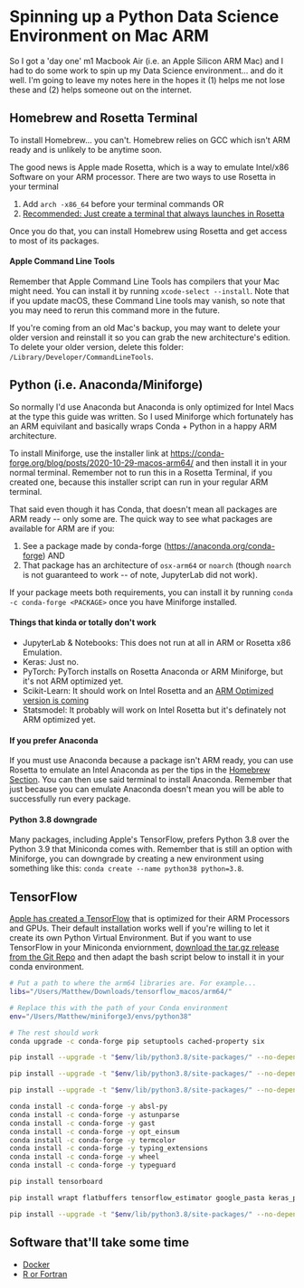 # Spinning up a Python Data Science Environment on Mac ARM
So I got a 'day one' m1 Macbook Air (i.e. an Apple Silicon ARM Mac) and I had to do some work to spin up my Data Science environment... and do it well. I'm going to leave my notes here in the hopes it (1) helps me not lose these and (2) helps someone out on the internet.

## Homebrew and Rosetta Terminal
To install Homebrew... you can't. Homebrew relies on GCC which isn't ARM ready and is unlikely to be anytime soon.

The good news is Apple made Rosetta, which is a way to emulate Intel/x86 Software on your ARM processor. There are two ways to use Rosetta in your terminal

1. Add `arch -x86_64` before your terminal commands OR
2. [Recommended: Just create a terminal that always launches in Rosetta](https://osxdaily.com/2020/11/18/how-run-homebrew-x86-terminal-apple-silicon-mac/)

Once you do that, you can install Homebrew using Rosetta and get access to most of its packages.

#### Apple Command Line Tools
Remember that Apple Command Line Tools has compilers that your Mac might need. You can install it by running `xcode-select --install`. Note that if you update macOS, these Command Line tools may vanish, so note that you may need to rerun this command more in the future.

If you're coming from an old Mac's backup, you may want to delete your older version and reinstall it so you can grab the new architecture's edition. To delete your older version, delete this folder: `/Library/Developer/CommandLineTools`.

## Python (i.e. Anaconda/Miniforge)
So normally I'd use Anaconda but Anaconda is only optimized for Intel Macs at the type this guide was written. So I used Miniforge which fortunately has an ARM equivilant and basically wraps Conda + Python in a happy ARM architecture.

To install Miniforge, use the installer link at https://conda-forge.org/blog/posts/2020-10-29-macos-arm64/ and then install it in your normal terminal. Remember not to run this in a Rosetta Terminal, if you created one, because this installer script can run in your regular ARM terminal. 

That said even though it has Conda, that doesn't mean all packages are ARM ready -- only some are. The quick way to see what packages are available for ARM are if you:

1. See a package made by conda-forge (https://anaconda.org/conda-forge) AND
2. That package has an architecture of `osx-arm64` or `noarch` (though `noarch` is not guaranteed to work -- of note, JupyterLab did not work).

If your package meets both requirements, you can install it by running `conda -c conda-forge <PACKAGE>` once you have Miniforge installed.

#### Things that kinda or totally don't work
- JupyterLab & Notebooks: This does not run at all in ARM or Rosetta x86 Emulation.
- Keras: Just no.
- PyTorch: PyTorch installs on Rosetta Anaconda or ARM Miniforge, but it's not ARM optimized yet.
- Scikit-Learn: It should work on Intel Rosetta and an [ARM Optimized version is coming](https://github.com/conda-forge/scikit-learn-feedstock/pull/137)
- Statsmodel: It probably will work on Intel Rosetta but it's definately not ARM optimized yet.

#### If you prefer Anaconda
If you must use Anaconda because a package isn't ARM ready, you can use Rosetta to emulate an Intel Anaconda as per the tips in the [Homebrew Section](homebrew-and-rosetta-terminal). You can then use said terminal to install Anaconda. Remember that just because you can emulate Anaconda doesn't mean you will be able to successfully run every package.

#### Python 3.8 downgrade
Many packages, including Apple's TensorFlow, prefers Python 3.8 over the Python 3.9 that Miniconda comes with. Remember that is still an option with Miniforge, you can downgrade by creating a new environment using something like this: `conda create --name python38 python=3.8`. 

## TensorFlow
[Apple has created a TensorFlow](https://github.com/apple/tensorflow_macos) that is optimized for their ARM Processors and GPUs. Their default installation works well if you're willing to let it create its own Python Virtual Environment. But if you want to use TensorFlow in your Miniconda enviornment, [download the tar.gz release from the Git Repo](https://github.com/apple/tensorflow_macos/releases) and then adapt the bash script below to install it in your conda environment.

```bash
# Put a path to where the arm64 libraries are. For example...
libs="/Users/Matthew/Downloads/tensorflow_macos/arm64/"

# Replace this with the path of your Conda environment
env="/Users/Matthew/miniforge3/envs/python38"

# The rest should work
conda upgrade -c conda-forge pip setuptools cached-property six

pip install --upgrade -t "$env/lib/python3.8/site-packages/" --no-dependencies --force "$libs/grpcio-1.33.2-cp38-cp38-macosx_11_0_arm64.whl"

pip install --upgrade -t "$env/lib/python3.8/site-packages/" --no-dependencies --force "$libs/h5py-2.10.0-cp38-cp38-macosx_11_0_arm64.whl"

pip install --upgrade -t "$env/lib/python3.8/site-packages/" --no-dependencies --force "$libs/tensorflow_addons-0.11.2+mlcompute-cp38-cp38-macosx_11_0_arm64.whl"

conda install -c conda-forge -y absl-py
conda install -c conda-forge -y astunparse
conda install -c conda-forge -y gast
conda install -c conda-forge -y opt_einsum
conda install -c conda-forge -y termcolor
conda install -c conda-forge -y typing_extensions
conda install -c conda-forge -y wheel
conda install -c conda-forge -y typeguard

pip install tensorboard

pip install wrapt flatbuffers tensorflow_estimator google_pasta keras_preprocessing protobuf

pip install --upgrade -t "$env/lib/python3.8/site-packages/" --no-dependencies --force "$libs/tensorflow_macos-0.1a0-cp38-cp38-macosx_11_0_arm64.whl"
```

## Software that'll take some time
* [Docker](https://www.docker.com/blog/apple-silicon-m1-chips-and-docker/)
* [R or Fortran](https://developer.r-project.org/Blog/public/2020/11/02/will-r-work-on-apple-silicon/)
